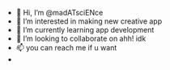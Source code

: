 - 👋 Hi, I’m @madATsciENce
- 👀 I’m interested in making new creative app
- 🌱 I’m currently learning app development
- 💞️ I’m looking to collaborate on ahh! idk
- 📫 you can reach me if u want
- 

<!---
madATsciENce/madATsciENce is a ✨ special ✨ repository because its `README.md` (this file) appears on your GitHub profile.
You can click the Preview link to take a look at your changes.
--->
